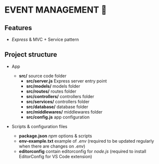 # EVENT MANAGEMENT 📆

## Features

* _Express_ & MVC + Service pattern


## <a name="2"></a>Project structure

- App
    - **src/** source code folder
        - **src/server.js** Express server entry point
        - **src/models/** models folder
        - **src/routes/** routes folder
        - **src/controllers/** controllers folder
        - **src/services/** controllers folder
        - **src/database/** database folder
        - **src/middlewares/** middlewares folder
        - **src/config.js** app configuration

- Scripts & configuration files
    - **package.json** _npm_ options & scripts
    - **env-example.txt** example of _.env_ (required to be updated regularly when there are changes on _.env_)
    - **editorconfig** contain editorconfig for _node.js_ (required to install EditorConfig for VS Code extension)
